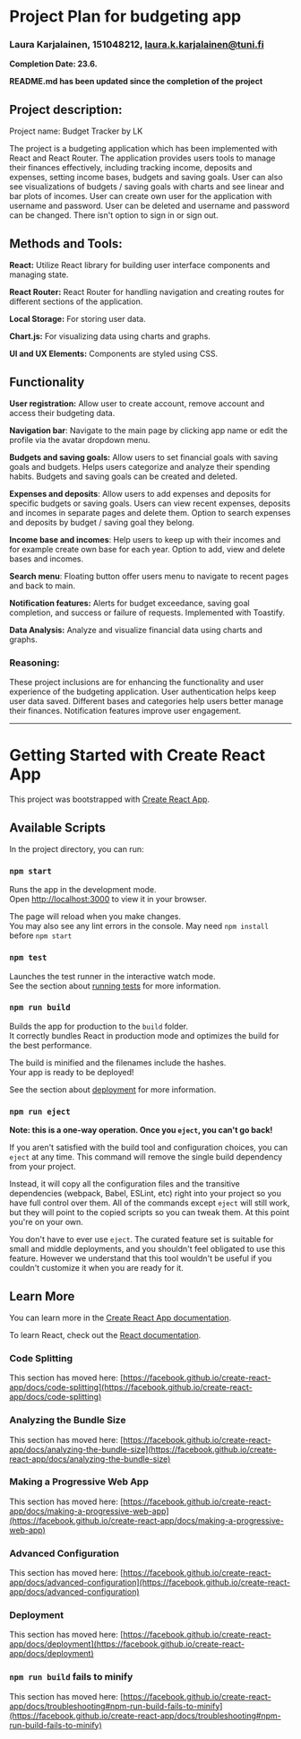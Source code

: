 # Project Plan for budgeting app


### Laura Karjalainen, 151048212, laura.k.karjalainen@tuni.fi


**Completion Date: 23.6.**

**README.md has been updated since the completion of the project**

## Project description:
Project name: Budget Tracker by LK

The project is a budgeting application which has been implemented with React and React Router. The application provides users tools to manage their finances effectively, including tracking income, deposits and expenses, setting income bases, budgets and saving goals. User can also see visualizations of budgets / saving goals with charts and see linear and bar plots of incomes. User can create own user for the application with username and password. User can be deleted and username and password can be changed. There isn't option to sign in or sign out.


## Methods and Tools:

**React:** Utilize React library for building user interface components and managing state.

**React Router:** React Router for handling navigation and creating routes for different sections of the application.

**Local Storage:** For storing user data.

**Chart.js:** For visualizing data using charts and graphs.

**UI and UX Elements:** Components are styled using CSS.


## Functionality

**User registration:** Allow user to create account, remove account and access their budgeting data.

**Navigation bar**: Navigate to the main page by clicking app name or edit the profile via the avatar dropdown menu.

**Budgets and saving goals:** Allow users to set financial goals with saving goals and budgets. Helps users categorize and analyze their spending habits. Budgets and saving goals can be created and deleted.

**Expenses and deposits**: Allow users to add expenses and deposits for specific budgets or saving goals. Users can view recent expenses, deposits and incomes in separate pages and delete them. Option to search expenses and deposits by budget / saving goal they belong.

**Income base and incomes**: Help users to keep up with their incomes and for example create own base for each year. Option to add, view and delete bases and incomes.

**Search menu**: Floating button offer users menu to navigate to recent pages and back to main.

**Notification features:** Alerts for budget exceedance, saving goal completion, and success or failure of requests. Implemented with Toastify.

**Data Analysis:** Analyze and visualize financial data using charts and graphs.


### Reasoning:
These project inclusions are for enhancing the functionality and user experience of the budgeting application. User authentication helps keep user data saved. Different bases and categories help users better manage their finances. Notification features improve user engagement.

----------------------------------------------------------------------------------

# Getting Started with Create React App

This project was bootstrapped with [Create React App](https://github.com/facebook/create-react-app).

## Available Scripts

In the project directory, you can run:

### `npm start`

Runs the app in the development mode.\
Open [http://localhost:3000](http://localhost:3000) to view it in your browser.

The page will reload when you make changes.\
You may also see any lint errors in the console.
May need `npm install` before `npm start`

### `npm test`

Launches the test runner in the interactive watch mode.\
See the section about [running tests](https://facebook.github.io/create-react-app/docs/running-tests) for more information.

### `npm run build`

Builds the app for production to the `build` folder.\
It correctly bundles React in production mode and optimizes the build for the best performance.

The build is minified and the filenames include the hashes.\
Your app is ready to be deployed!

See the section about [deployment](https://facebook.github.io/create-react-app/docs/deployment) for more information.

### `npm run eject`

**Note: this is a one-way operation. Once you `eject`, you can't go back!**

If you aren't satisfied with the build tool and configuration choices, you can `eject` at any time. This command will remove the single build dependency from your project.

Instead, it will copy all the configuration files and the transitive dependencies (webpack, Babel, ESLint, etc) right into your project so you have full control over them. All of the commands except `eject` will still work, but they will point to the copied scripts so you can tweak them. At this point you're on your own.

You don't have to ever use `eject`. The curated feature set is suitable for small and middle deployments, and you shouldn't feel obligated to use this feature. However we understand that this tool wouldn't be useful if you couldn't customize it when you are ready for it.

## Learn More

You can learn more in the [Create React App documentation](https://facebook.github.io/create-react-app/docs/getting-started).

To learn React, check out the [React documentation](https://reactjs.org/).

### Code Splitting

This section has moved here: [https://facebook.github.io/create-react-app/docs/code-splitting](https://facebook.github.io/create-react-app/docs/code-splitting)

### Analyzing the Bundle Size

This section has moved here: [https://facebook.github.io/create-react-app/docs/analyzing-the-bundle-size](https://facebook.github.io/create-react-app/docs/analyzing-the-bundle-size)

### Making a Progressive Web App

This section has moved here: [https://facebook.github.io/create-react-app/docs/making-a-progressive-web-app](https://facebook.github.io/create-react-app/docs/making-a-progressive-web-app)

### Advanced Configuration

This section has moved here: [https://facebook.github.io/create-react-app/docs/advanced-configuration](https://facebook.github.io/create-react-app/docs/advanced-configuration)

### Deployment

This section has moved here: [https://facebook.github.io/create-react-app/docs/deployment](https://facebook.github.io/create-react-app/docs/deployment)

### `npm run build` fails to minify

This section has moved here: [https://facebook.github.io/create-react-app/docs/troubleshooting#npm-run-build-fails-to-minify](https://facebook.github.io/create-react-app/docs/troubleshooting#npm-run-build-fails-to-minify)
